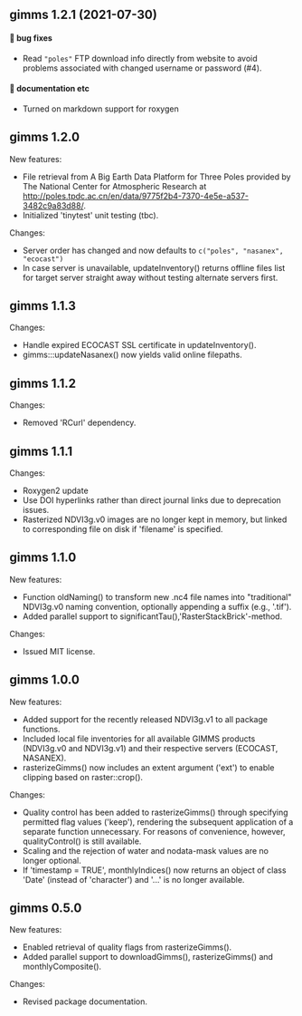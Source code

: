 ## gimms 1.2.1 (2021-07-30)

#### 🐛 bug fixes

  * Read `"poles"` FTP download info directly from website to avoid problems associated with changed username or password (#4).

#### 💬 documentation etc

  * Turned on markdown support for roxygen


## gimms 1.2.0

New features:

  * File retrieval from A Big Earth Data Platform for Three Poles provided by 
The National Center for Atmospheric Research at http://poles.tpdc.ac.cn/en/data/9775f2b4-7370-4e5e-a537-3482c9a83d88/.
  * Initialized 'tinytest' unit testing (tbc).

Changes:

  * Server order has changed and now defaults to `c("poles", "nasanex", "ecocast")`
  * In case server is unavailable, updateInventory() returns offline files list for target server straight away without testing alternate servers first.


## gimms 1.1.3

Changes:

* Handle expired ECOCAST SSL certificate in updateInventory().
* gimms:::updateNasanex() now yields valid online filepaths.


## gimms 1.1.2

Changes:

* Removed 'RCurl' dependency.


## gimms 1.1.1

Changes:

* Roxygen2 update
* Use DOI hyperlinks rather than direct journal links due to deprecation issues.
* Rasterized NDVI3g.v0 images are no longer kept in memory, but linked to corresponding file on disk if 'filename' is specified.


## gimms 1.1.0

New features:

  * Function oldNaming() to transform new .nc4 file names into "traditional" NDVI3g.v0 naming convention, optionally appending a suffix (e.g., '.tif').
  * Added parallel support to significantTau(),'RasterStackBrick'-method.

Changes:

* Issued MIT license.  


## gimms 1.0.0

New features: 

  * Added support for the recently released NDVI3g.v1 to all package functions.
  * Included local file inventories for all available GIMMS products (NDVI3g.v0 and NDVI3g.v1) and their respective servers (ECOCAST, NASANEX).
  * rasterizeGimms() now includes an extent argument ('ext') to enable clipping based on raster::crop().

Changes:

  * Quality control has been added to rasterizeGimms() through specifying permitted flag values ('keep'), rendering the subsequent application of a separate function unnecessary. For reasons of convenience, however, qualityControl() is still available.
  * Scaling and the rejection of water and nodata-mask values are no longer optional.
  * If 'timestamp = TRUE', monthlyIndices() now returns an object of class 'Date' (instead of 'character') and '...' is no longer available.


## gimms 0.5.0

New features:

  * Enabled retrieval of quality flags from rasterizeGimms().
  * Added parallel support to downloadGimms(), rasterizeGimms() and monthlyComposite().

Changes:

  * Revised package documentation.

